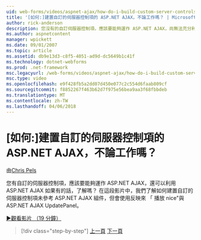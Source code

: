 ```yaml
---
uid: web-forms/videos/aspnet-ajax/how-do-i-build-custom-server-controls-that-work-with-or-without-aspnet-ajax
title: '[如何:]建置自訂的伺服器控制項的 ASP.NET AJAX，不論工作嗎？ | Microsoft Docs'
author: rick-anderson
description: 您沒有的自訂伺服器控制項，應該要能夠運作 ASP.NET AJAX，尚無法充分利用 ASP.NET AJAX 如果使用了解...
ms.author: aspnetcontent
manager: wpickett
ms.date: 09/01/2007
ms.topic: article
ms.assetid: db9e13d3-c8f5-4051-ad9d-dc5649b1c41f
ms.technology: dotnet-webforms
ms.prod: .net-framework
msc.legacyurl: /web-forms/videos/aspnet-ajax/how-do-i-build-custom-server-controls-that-work-with-or-without-aspnet-ajax
msc.type: video
ms.openlocfilehash: e9f428fb5a2dd07d450e077c2c554d6faab809cf
ms.sourcegitcommit: f8852267f463b62d7f975e56bea9aa3f68fbbdeb
ms.translationtype: MT
ms.contentlocale: zh-TW
ms.lasthandoff: 04/06/2018
---
```

<a name="how-do-i-build-custom-server-controls-that-work-with-or-without-aspnet-ajax"></a>[如何:]建置自訂的伺服器控制項的 ASP.NET AJAX，不論工作嗎？
====================
由[Chris Pels](https://twitter.com/chrispels)

您有自訂的伺服器控制項，應該要能夠運作 ASP.NET AJAX，還可以利用 ASP.NET AJAX 如果有的話，了解嗎？ 在這段影片中，我們了解如何建置自訂的伺服器控制項未參考 ASP.NET AJAX 組件，但會使用反映來 「 播放 nice"與 ASP.NET AJAX UpdatePanel。

[&#9654;觀看影片 （19 分鐘）](https://channel9.msdn.com/Blogs/ASP-NET-Site-Videos/how-do-i-build-custom-server-controls-that-work-with-or-without-aspnet-ajax)

> [!div class="step-by-step"]
> [上一頁](how-do-i-create-an-aspnet-ajax-extender-from-scratch.md)
> [下一頁](how-do-i-associate-ajax-client-behavior-with-an-aspnet-server-control.md)
